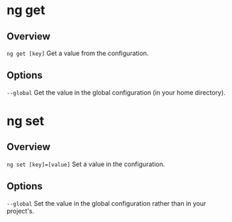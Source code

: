 <!-- Links in /docs/documentation should NOT have `.md` at the end, because they end up in our wiki at release. -->

# ng get

## Overview
`ng get [key]` Get a value from the configuration.

## Options
`--global` Get the value in the global configuration (in your home directory).


# ng set

## Overview
`ng set [key]=[value]` Set a value in the configuration.

## Options
`--global` Set the value in the global configuration rather than in your project's.